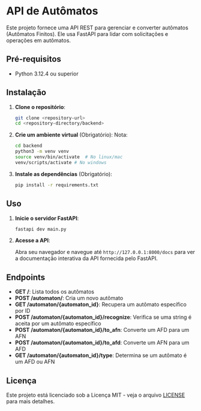 # API de Autômatos

Este projeto fornece uma API REST para gerenciar e converter autômatos (Autômatos Finitos). Ele usa FastAPI para lidar com solicitações e operações em autômatos.

## Pré-requisitos

- Python 3.12.4 ou superior

## Instalação

1. **Clone o repositório**:

    ```sh
    git clone <repository-url>
    cd <repository-directory/backend>
    ```

2. **Crie um ambiente virtual** (Obrigatório):
    Nota: 
    ```sh
    cd backend
    python3 -m venv venv
    source venv/bin/activate  # No linux/mac 
    venv/scripts/activate # No windows
    ```

3. **Instale as dependências** (Obrigatório):

    ```sh
    pip install -r requirements.txt
    ```

## Uso

1. **Inicie o servidor FastAPI**:

    ```sh
    fastapi dev main.py
    ```

2. **Acesse a API**:

    Abra seu navegador e navegue até `http://127.0.0.1:8000/docs` para ver a documentação interativa da API fornecida pelo FastAPI.

## Endpoints

- **GET /**: Lista todos os autômatos
- **POST /automaton/**: Cria um novo autômato
- **GET /automaton/{automaton_id}**: Recupera um autômato específico por ID
- **POST /automaton/{automaton_id}/recognize**: Verifica se uma string é aceita por um autômato específico
- **POST /automaton/{automaton_id}/to_afn**: Converte um AFD para um AFN
- **POST /automaton/{automaton_id}/to_afd**: Converte um AFN para um AFD
- **GET /automaton/{automaton_id}/type**: Determina se um autômato é um AFD ou AFN

## Licença

Este projeto está licenciado sob a Licença MIT - veja o arquivo [LICENSE](LICENSE) para mais detalhes.
